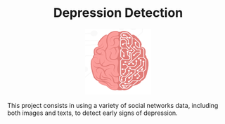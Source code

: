 <div align="center">
 <h1 align="center"> Depression Detection</h1>

 <img src="Screenshots/brain.png" alt="Logo-brain" width="150" height="150">
  
</div>


This project consists in using a variety of social networks data, including both images and texts, to detect early signs of depression.
